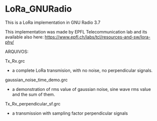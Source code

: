 # LoRa_GNURadio
This is a LoRa implementation in GNU Radio 3.7

This implementation was made by EPFL Telecommunication lab and its available also here:
https://www.epfl.ch/labs/tcl/resources-and-sw/lora-phy/


ARQUIVOS:

Tx_Rx.grc
- a complete LoRa transmision, with no noise, no perpendicular signals.

gaussian_noise_time_demo.grc
- a demonstration of rms value of gaussian noise, sine wave rms value and the sum of them.

Tx_Rx_perpendicular_sf.grc
- a transmission with sampling factor perpendicular signals 
